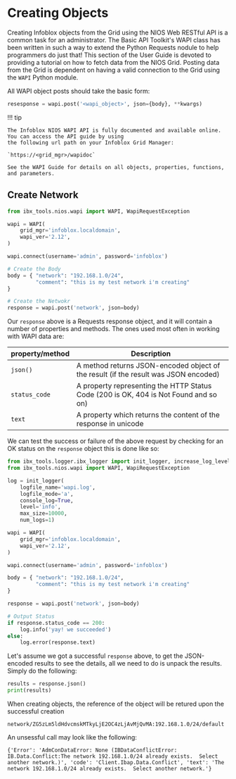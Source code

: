 # Creating Objects

Creating Infoblox objects from the Grid using the NIOS Web RESTful API is a 
common task for an administrator. The Basic API Toolkit's WAPI class has been written in such a way
to extend the Python Requests nodule to help programmers do just that! This section of the User
Guide is devoted to providing a tutorial on how to fetch data from the NIOS Grid. Posting data from the
Grid is dependent on having a valid connection to the Grid using the `WAPI` Python module.

All WAPI object posts should take the basic form:

```python linenums="0"
resesponse = wapi.post('<wapi_object>', json={body}, **kwargs)
```
!!! tip

    The Infoblox NIOS WAPI API is fully documented and available online. You can access the API guide by using 
    the following url path on your Infoblox Grid Manager:

    `https://<grid_mgr>/wapidoc`

    See the WAPI Guide for details on all objects, properties, functions, and parameters.


## Create Network

```python
from ibx_tools.nios.wapi import WAPI, WapiRequestException

wapi = WAPI(
    grid_mgr='infoblox.localdomain',
    wapi_ver='2.12',
)

wapi.connect(username='admin', password='infoblox')

# Create the Body
body = { "network": "192.168.1.0/24", 
         "comment": "this is my test network i'm creating" 
}

# Create the Netwokr
response = wapi.post('network', json=body)
```

Our `response` above is a Requests response object, and it will contain a number of properties and
methods.
The ones used most often in working with WAPI data are:

| property/method | Description                                                                          |
|-----------------|--------------------------------------------------------------------------------------|
| `json()`        | A method returns JSON-encoded object of the result (if the result was JSON encoded)  |
| `status_code`   | A property representing the HTTP Status Code (200 is OK, 404 is Not Found and so on) |
| `text`          | A property which returns the content of the response in unicode                      |

We can test the success or failure of the above request by checking for an OK status on
the `response` object this is done like so:

```python
from ibx_tools.logger.ibx_logger import init_logger, increase_log_level
from ibx_tools.nios.wapi import WAPI, WapiRequestException

log = init_logger(
    logfile_name='wapi.log',
    logfile_mode='a',
    console_log=True,
    level='info',
    max_size=10000,
    num_logs=1)

wapi = WAPI(
    grid_mgr='infoblox.localdomain',
    wapi_ver='2.12',
)

wapi.connect(username='admin', password='infoblox')

body = { "network": "192.168.1.0/24", 
         "comment": "this is my test network i'm creating" 
}

response = wapi.post('network', json=body)

# Output Status
if response.status_code == 200:
    log.info('yay! we succeeded')
else:
    log.error(response.text)
```

Let's assume we got a successful `response` above, to get the JSON-encoded results to see the details, all we need to
do is unpack the results. Simply do the following:

```python
results = response.json()
print(results)
```
When creating objects, the reference of the object will be retured upon the successful creation
```text linenums="0"
network/ZG5zLm5ldHdvcmskMTkyLjE2OC4zLjAvMjQvMA:192.168.1.0/24/default
```

An unsessful call may look like the following:
```text linenums="0"
{'Error': 'AdmConDataError: None (IBDataConflictError: IB.Data.Conflict:The network 192.168.1.0/24 already exists.  Select another network.)', 'code': 'Client.Ibap.Data.Conflict', 'text': 'The network 192.168.1.0/24 already exists.  Select another network.'}
```